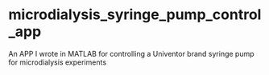 # microdialysis_syringe_pump_control_app
An APP I wrote in MATLAB for controlling a Univentor brand syringe pump
for microdialysis experiments
